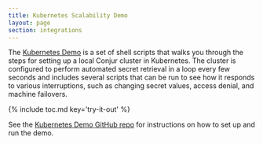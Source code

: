 ```yaml
---
title: Kubernetes Scalability Demo
layout: page
section: integrations
---
```


The [Kubernetes Demo](https://github.com/conjurdemos/scalability-k8s) is a set
of shell scripts that walks you through the steps for setting up a local Conjur
cluster in Kubernetes. The cluster is configured to perform automated secret
retrieval in a loop every few seconds and includes several scripts that can be
run to see how it responds to various interruptions, such as changing secret
values, access denial, and machine failovers.

{% include toc.md key='try-it-out' %}

See the [Kubernetes Demo GitHub repo](https://github.com/conjurdemos/scalability-k8s)
for instructions on how to set up and run the demo.
